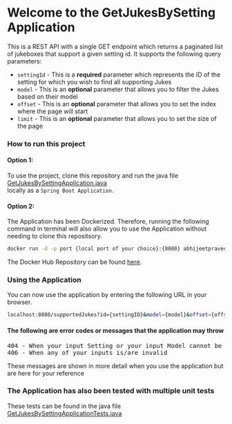 # Welcome to the GetJukesBySetting Application

This is a REST API with a single GET endpoint which returns a paginated list of jukeboxes that support a given setting id. It supports the following query parameters:

 - `settingId` - This is a **required** parameter which represents the ID of the setting for which you wish to find all supporting Jukes
 - `model` - This is an **optional** parameter that allows you to filter the Jukes based on their model
 - `offset` - This is an **optional** parameter that allows you to set the index where the page will start
 - `limit` - This is an **optional** parameter that allows you to set the size of the page
### How to run this project 

#### Option 1:
To use the project, clone this repository and run the java file [GetJukesBySettingApplication.java](https://github.com/abhijeetpraveen/GetJukesBySetting/blob/main/src/main/java/abhijeetpraveen/GetJukesBySetting/GetJukesBySettingApplication.java)  \
locally as a  `Spring Boot Application`.

#### Option 2:
The Application has been Dockerized. Therefore, running the following command in terminal will also allow you to use the Application without needing to clone this repositsory. 

```bash
docker run -d -p port {local port of your choice}:{8080} abhijeetpraveen/get_jukes_by_setting_rest_application:1.0.0
```

The Docker Hub Repository can be found [here](https://hub.docker.com/repository/docker/abhijeetpraveen/get_jukes_by_setting_rest_application).

### Using the Application

You can now use the application by entering the following URL in your browser.

```bash
localhost:8080/supportedJukes?id={settingID}&model={model}&offset={offset}&limit={limit}
```

#### The following are error codes or messages that the application may throw
<pre>
404 - When your input Setting or your input Model cannot be found
406 - When any of your inputs is/are invalid
</pre>
These messages are shown in more detail when you use the application but are here for your reference

### The Application has also been tested with multiple unit tests
These tests can be found in the java file [GetJukesBySettingApplicationTests.java](https://github.com/abhijeetpraveen/GetJukesBySetting/blob/main/src/test/java/abhijeetpraveen/GetJukesBySetting/GetJukesBySettingApplicationTests.java)
